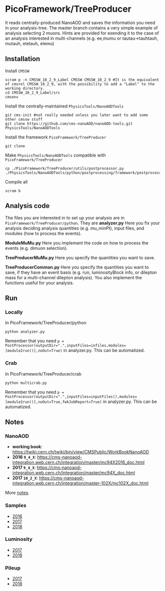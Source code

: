 # PicoFramework/TreeProducer
It reads centrally-produced NanoAOD and saves the information you need in your analysis-tree.
The master branch contains a very simple example of analysis selecting 2 muons. 
Hints are provided for exending it to the case of an analysis interested in multi-channels (e.g. ee,mumu or tautau->tauhtauh, mutauh, eletauh, elemu)

## Installation
Install `CMSSW`
```
scram p -n CMSSW_10_2_9_Label CMSSW CMSSW_10_2_9 #It is the equivalent of cmsrel CMSSW_10_2_9, with the possibility to add a "Label" to the working directory.
cd CMSSW_10_2_9_Label/src
cmsenv
```

Install the centrally-maintained `PhysicsTools/NanoAODTools`
```
git cms-init #not really needed unless you later want to add some other cmssw stuff
git clone https://github.com/cms-nanoAOD/nanoAOD-tools.git PhysicsTools/NanoAODTools
```

Install the framework `PicoFramework/TreeProducer`
```
git clone 
```

Make `PhysicsTools/NanoAODTools` compatible with `PicoFramework/TreeProducer`
```
cp ./PicoFramework/TreeProducer/utils/postprocessor.py ./PhysicsTools/NanoAODTools/python/postprocessing/framework/postprocessor.py
```

Compile all
```
scram b 
```

## Analysis code
The files you are interested in to set up your analysis are in `PicoFramework/TreeProducer/python`. They are
**analyzer.py**
Here you fix your analysis deciding analysis quantities (e.g. mu_minPt), input files, and modules (how to process the events). 

**ModuleMuMu.py**
Here you implement the code on how to process the events (e.g. dimuon selection).

**TreeProducerMuMu.py**
Here you specify the quantities you want to save.

**TreeProducerCommon.py**
Here you specify the quantities you want to save, if they have an event basis (e.g. run, luminosityBlock info, or dilepton mass for a multi-channel dilepton analysis).
You also implement the functions useful for your analysis.

## Run

### Locally
In PicoFramework/TreeProducer/python
```
python analyzer.py
```
Remember that you need `p = PostProcessor(outputDir=".",inputFiles=infiles,modules=[module2run()],noOut=True)` in analyzer.py. This can be automatized.


### Crab
In PicoFramework/TreeProducer/crab
```
python multicrab.py
```
Remember that you need `p = PostProcessor(outputDir=".",inputFiles=inputFiles(),modules=[module2run()],noOut=True,fwkJobReport=True)` in analyzer.py. This can be automatized.

## Notes

### NanoAOD

* **working book**: https://twiki.cern.ch/twiki/bin/view/CMSPublic/WorkBookNanoAOD
* **2016 `9_4_X`**: https://cms-nanoaod-integration.web.cern.ch/integration/master/mc94X2016_doc.html
* **2017 `9_4_X`**: https://cms-nanoaod-integration.web.cern.ch/integration/master/mc94X_doc.html
* **2017 `10_2_X`**: https://cms-nanoaod-integration.web.cern.ch/integration/master-102X/mc102X_doc.html

More [notes](https://www.evernote.com/l/Ac8PKYGpaJxJArj4eng5ed95_wvpzwSNTgc).

### Samples

* [2016](https://www.evernote.com/l/Ac9nVeF2tcdJI7R-is1KPT2Ukv7A260zNX0)
* [2017](https://www.evernote.com/l/Ac8WfL3Mzx1MrKdm1LfIOl-F-j7NeScPKxs)
* [2018](https://www.evernote.com/l/Ac9yyi7wtg9LaYgxOIz11jFyzLV0ztkemtE)

### Luminosity

* [2017](https://ineuteli.web.cern.ch/ineuteli/lumi/2017/)
* [2018](https://ineuteli.web.cern.ch/ineuteli/lumi/2018/)

### Pileup 

* [2017](https://ineuteli.web.cern.ch/ineuteli/pileup/2017/)
* [2018](https://ineuteli.web.cern.ch/ineuteli/pileup/2018/)
